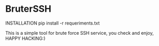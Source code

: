 # BruterSSH

INSTALLATION
    pip install -r requeriments.txt

This is a simple tool for brute force SSH service, you check and enjoy, HAPPY HACKING:)
